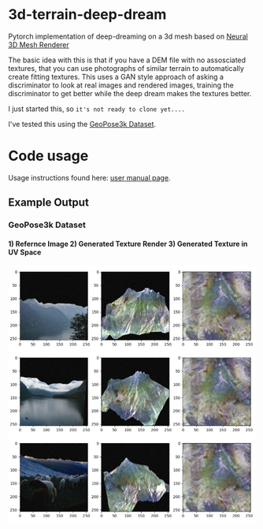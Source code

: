 # 3d-terrain-deep-dream
Pytorch implementation of deep-dreaming on a 3d mesh based on [Neural 3D Mesh Renderer](https://arxiv.org/pdf/1711.07566.pdf)

The basic idea with this is that if you have a DEM file with no assosciated textures, that you can use photographs of similar terrain to automatically create fitting textures. This uses a GAN style approach of asking a discriminator to look at real images and rendered images, training the discriminator to get better while the deep dream makes the textures better.

I just started this, so `it's not ready to clone yet....`

I've tested this using the [GeoPose3k Dataset](http://cphoto.fit.vutbr.cz/geoPose3K/).

# Code usage
Usage instructions found here: [user manual page](USAGE.md).

## Example Output
### GeoPose3k Dataset
#### 1) Refernce Image  2) Generated Texture Render  3) Generated Texture in UV Space
![](output/austria_01.jpg)
